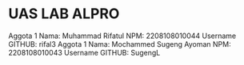 # UAS LAB ALPRO
Aggota 1 Nama: Muhammad Rifatul NPM: 2208108010044 Username GITHUB: rifal3
Aggota 1 Nama: Mochammed Sugeng Ayoman NPM: 2208108010043 Username GITHUB: SugengL
